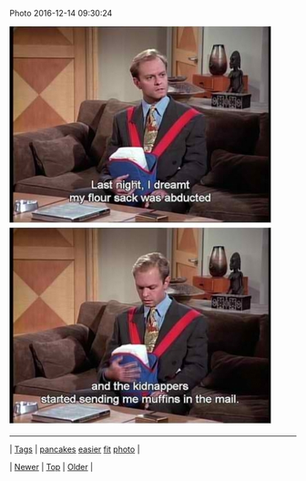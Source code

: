 <!--
title: Photo 2016-12-14 09
date: 2020-06-28T15:27:00.144Z
tags: pancakes, easier, fit, photo
-->


Photo 2016-12-14 09:30:24

![](154458881010-0.jpg)

<!--BOTTOM-POST-NAVIGATION-->
---

| [Tags](tags.md) | [pancakes](tag-pancakes.md) [easier](tag-easier.md) [fit](tag-fit.md) [photo](tag-photo.md) |

| [Newer](154429044964.md) | [Top](index.md) | [Older](154464270045.md) |